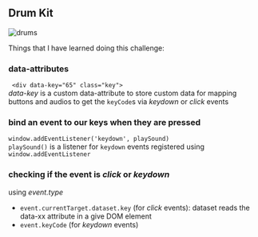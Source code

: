 ## Drum Kit
![drums](https://user-images.githubusercontent.com/29714385/89533438-1b6bc700-d7fc-11ea-92b3-84c267d5cf7e.PNG)

Things that I have learned doing this challenge:

### data-attributes
``` <div data-key="65" class="key">```
<br>
*data-key* is a custom data-attribute to store custom data for mapping buttons and audios to get the `keyCode`s via *keydown* or *click* events

### bind an event to our keys when they are pressed
``` window.addEventListener('keydown', playSound) ```
<br> 
`playSound()` is a listener for `keydown` events registered using `window.addEventListener`

### checking if the event is *click* or *keydown*
using *event.type*
- `event.currentTarget.dataset.key` (for *click* events): dataset reads the data-xx attribute in a give DOM element
- `event.keyCode` (for *keydown* events)
